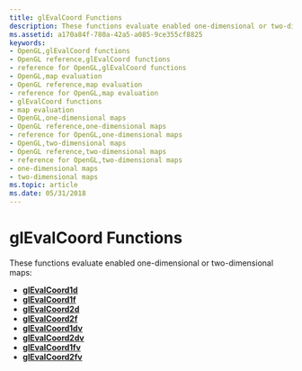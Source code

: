 ```yaml
---
title: glEvalCoord Functions
description: These functions evaluate enabled one-dimensional or two-dimensional maps.
ms.assetid: a170a84f-780a-42a5-a085-9ce355cf8825
keywords:
- OpenGL,glEvalCoord functions
- OpenGL reference,glEvalCoord functions
- reference for OpenGL,glEvalCoord functions
- OpenGL,map evaluation
- OpenGL reference,map evaluation
- reference for OpenGL,map evaluation
- glEvalCoord functions
- map evaluation
- OpenGL,one-dimensional maps
- OpenGL reference,one-dimensional maps
- reference for OpenGL,one-dimensional maps
- OpenGL,two-dimensional maps
- OpenGL reference,two-dimensional maps
- reference for OpenGL,two-dimensional maps
- one-dimensional maps
- two-dimensional maps
ms.topic: article
ms.date: 05/31/2018
---
```


# glEvalCoord Functions

These functions evaluate enabled one-dimensional or two-dimensional maps:

-   [**glEvalCoord1d**](glevalcoord1d.md)
-   [**glEvalCoord1f**](glevalcoord1f.md)
-   [**glEvalCoord2d**](glevalcoord2d.md)
-   [**glEvalCoord2f**](glevalcoord2f.md)
-   [**glEvalCoord1dv**](glevalcoord1dv.md)
-   [**glEvalCoord2dv**](glevalcoord2dv.md)
-   [**glEvalCoord1fv**](glevalcoord1fv.md)
-   [**glEvalCoord2fv**](glevalcoord2fv.md)

 

 




